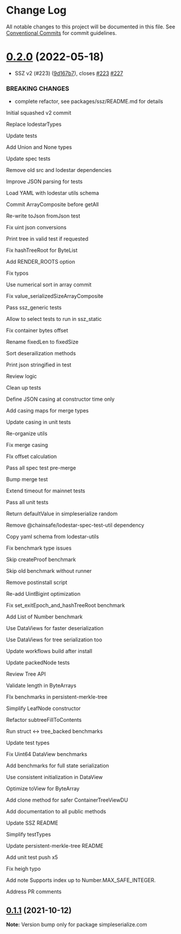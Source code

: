 # Change Log

All notable changes to this project will be documented in this file.
See [Conventional Commits](https://conventionalcommits.org) for commit guidelines.

# [0.2.0](https://github.com/chainsafe/simpleserialize.com/compare/simpleserialize.com@0.1.0...simpleserialize.com@0.2.0) (2022-05-18)


* SSZ v2 (#223) ([9d167b7](https://github.com/chainsafe/simpleserialize.com/commit/9d167b703b1e974ee4943be15710aa9783183986)), closes [#223](https://github.com/chainsafe/simpleserialize.com/issues/223) [#227](https://github.com/chainsafe/simpleserialize.com/issues/227)


### BREAKING CHANGES

* complete refactor, see packages/ssz/README.md for details

Initial squashed v2 commit

Replace lodestarTypes

Update tests

Add Union and None types

Update spec tests

Remove old src and lodestar dependencies

Improve JSON parsing for tests

Load YAML with lodestar utils schema

Commit ArrayComposite before getAll

Re-write toJson fromJson test

Fix uint json conversions

Print tree in valid test if requested

Fix hashTreeRoot for ByteList

Add RENDER_ROOTS option

Fix typos

Use numerical sort in array commit

Fix value_serializedSizeArrayComposite

Pass ssz_generic tests

Allow to select tests to run in ssz_static

Fix container bytes offset

Rename fixedLen to fixedSize

Sort deserailization methods

Print json stringified in test

Review logic

Clean up tests

Define JSON casing at constructor time only

Add casing maps for merge types

Update casing in unit tests

Re-organize utils

Fix merge casing

FIx offset calculation

Pass all spec test pre-merge

Bump merge test

Extend timeout for mainnet tests

Pass all unit tests

Return defaultValue in simpleserialize random

Remove @chainsafe/lodestar-spec-test-util dependency

Copy yaml schema from lodestar-utils

Fix benchmark type issues

Skip createProof benchmark

Skip old benchmark without runner

Remove postinstall script

Re-add UintBigint optimization

Fix set_exitEpoch_and_hashTreeRoot benchmark

Add List of Number benchmark

Use DataViews for faster deserialization

Use DataViews for tree serialization too

Update workflows build after install

Update packedNode tests

Review Tree API

Validate length in ByteArrays

FIx benchmarks in persistent-merkle-tree

Simplify LeafNode constructor

Refactor subtreeFillToContents

Run struct <-> tree_backed benchmarks

Update test types

Fix Uint64 DataView benchmarks

Add benchmarks for full state serialization

Use consistent initialization in DataView

Optimize toView for ByteArray

Add clone method for safer ContainerTreeViewDU

Add documentation to all public methods

Update SSZ README

Simplify testTypes

Update persistent-merkle-tree README

Add unit test push x5

Fix heigh typo

Add note Supports index up to Number.MAX_SAFE_INTEGER.

Address PR comments





## [0.1.1](https://github.com/chainsafe/simpleserialize.com/compare/simpleserialize.com@0.1.0...simpleserialize.com@0.1.1) (2021-10-12)

**Note:** Version bump only for package simpleserialize.com
